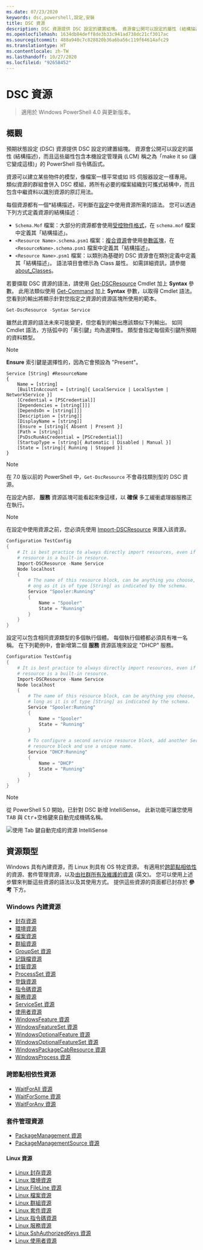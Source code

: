 ```yaml
---
ms.date: 07/23/2020
keywords: dsc,powershell,設定,安裝
title: DSC 資源
description: DSC 資源提供 DSC 設定的建置組塊。 資源會公開可以設定的屬性 (結構描述)，而且包含 LCM 用來套用設定的 PowerShell 指令碼函式。
ms.openlocfilehash: 1634db84deff8de3b33c941ad738dc21cf3017ac
ms.sourcegitcommit: 488a940c7c828820b36a6ba56c119f64614afc29
ms.translationtype: HT
ms.contentlocale: zh-TW
ms.lasthandoff: 10/27/2020
ms.locfileid: "92658452"
---
```

# <a name="dsc-resources"></a>DSC 資源

> 適用於 Windows PowerShell 4.0 與更新版本。

## <a name="overview"></a>概觀

預期狀態設定 (DSC) 資源提供 DSC 設定的建置組塊。 資源會公開可以設定的屬性 (結構描述)，而且這些屬性包含本機設定管理員 (LCM) 稱之為「make it so (讓它變成這樣)」的 PowerShell 指令碼函式。

資源可以建立某些物件的模型，像檔案一樣平常或如 IIS 伺服器設定一樣專用。 類似資源的群組會併入 DSC 模組，將所有必要的檔案組織到可攜式結構中，而且包含中繼資料以識別資源的原訂用法。

每個資源都有一個*結構描述，可判斷在[設定](../configurations/configurations.md)中使用資源所需的語法。 您可以透過下列方式定義資源的結構描述：

- `Schema.Mof` 檔案：大部分的資源都會使用[受控物件格式](/windows/desktop/wmisdk/managed-object-format--mof-)，在 `schema.mof` 檔案中定義其「結構描述」。
- `<Resource Name>.schema.psm1` 檔案：[複合資源](../configurations/compositeConfigs.md)會使用[參數區塊](/powershell/module/microsoft.powershell.core/about/about_functions#functions-with-parameters)，在 `<ResourceName>.schema.psm1` 檔案中定義其「結構描述」。
- `<Resource Name>.psm1` 檔案：以類別為基礎的 DSC 資源會在類別定義中定義其「結構描述」。 語法項目會標示為 Class 屬性。 如需詳細資訊，請參閱 [about_Classes](/powershell/module/psdesiredstateconfiguration/about/about_classes_and_dsc)。

若要擷取 DSC 資源的語法，請使用 [Get-DSCResource](/powershell/module/PSDesiredStateConfiguration/Get-DscResource) Cmdlet 加上 **Syntax** 參數。 此用法類似使用 [Get-Command](/powershell/module/microsoft.powershell.core/get-command) 加上 **Syntax** 參數，以取得 Cmdlet 語法。 您看到的輸出將顯示針對您指定之資源的資源區塊所使用的範本。

```powershell
Get-DscResource -Syntax Service
```

雖然此資源的語法未來可能變更，但您看到的輸出應該類似下列輸出。 如同 Cmdlet 語法，方括弧中的「索引鍵」均為選擇性。 類型會指定每個索引鍵所預期的資料類型。

> [!NOTE]
> **Ensure** 索引鍵是選擇性的，因為它會預設為 "Present"。

```output
Service [String] #ResourceName
{
    Name = [string]
    [BuiltInAccount = [string]{ LocalService | LocalSystem | NetworkService }]
    [Credential = [PSCredential]]
    [Dependencies = [string[]]]
    [DependsOn = [string[]]]
    [Description = [string]]
    [DisplayName = [string]]
    [Ensure = [string]{ Absent | Present }]
    [Path = [string]]
    [PsDscRunAsCredential = [PSCredential]]
    [StartupType = [string]{ Automatic | Disabled | Manual }]
    [State = [string]{ Running | Stopped }]
}
```

> [!NOTE]
> 在 7.0 版以前的 PowerShell 中，`Get-DscResource` 不會尋找類別型的 DSC 資源。

在設定內部， **服務** 資源區塊可能看起來像這樣，以 **確保** 多工緩衝處理器服務正在執行。

> [!NOTE]
> 在設定中使用資源之前，您必須先使用 [Import-DSCResource](../configurations/import-dscresource.md) 來匯入該資源。

```powershell
Configuration TestConfig
{
    # It is best practice to always directly import resources, even if the
    # resource is a built-in resource.
    Import-DSCResource -Name Service
    Node localhost
    {
        # The name of this resource block, can be anything you choose, as l
        # ong as it is of type [String] as indicated by the schema.
        Service "Spooler:Running"
        {
            Name = "Spooler"
            State = "Running"
        }
    }
}
```

設定可以包含相同資源類型的多個執行個體。 每個執行個體都必須具有唯一名稱。 在下列範例中，會新增第二個 **服務** 資源區塊來設定 "DHCP" 服務。

```powershell
Configuration TestConfig
{
    # It is best practice to always directly import resources, even if the
    # resource is a built-in resource.
    Import-DSCResource -Name Service
    Node localhost
    {
        # The name of this resource block, can be anything you choose, as
        # long as it is of type [String] as indicated by the schema.
        Service "Spooler:Running"
        {
            Name = "Spooler"
            State = "Running"
        }

        # To configure a second service resource block, add another Service
        # resource block and use a unique name.
        Service "DHCP:Running"
        {
            Name = "DHCP"
            State = "Running"
        }
    }
}
```

> [!NOTE]
> 從 PowerShell 5.0 開始，已針對 DSC 新增 IntelliSense。 此新功能可讓您使用 <kbd>TAB</kbd> 與 <kbd>Ctr</kbd>+<kbd>空格鍵</kbd>來自動完成機碼名稱。

![使用 Tab 鍵自動完成的資源 IntelliSense](media/resources/resource-tabcompletion.png)

## <a name="types-of-resources"></a>資源類型

Windows 具有內建資源，而 Linux 則具有 OS 特定資源。 有適用於[跨節點相依性](../configurations/crossNodeDependencies.md)的資源、套件管理資源，以及[由社群所有及維護的資源](https://github.com/dsccommunity) \(英文\)。 您可以使用上述步驟來判斷這些資源的語法以及其使用方式。 提供這些資源的頁面都已封存於 **參考** 下方。

### <a name="windows-built-in-resources"></a>Windows 內建資源

- [封存資源](../reference/resources/windows/archiveResource.md)
- [環境資源](../reference/resources/windows/environmentResource.md)
- [檔案資源](../reference/resources/windows/fileResource.md)
- [群組資源](../reference/resources/windows/groupResource.md)
- [GroupSet 資源](../reference/resources/windows/groupSetResource.md)
- [記錄檔資源](../reference/resources/windows/logResource.md)
- [封裝資源](../reference/resources/windows/packageResource.md)
- [ProcessSet 資源](../reference/resources/windows/ProcessSetResource.md)
- [登錄資源](../reference/resources/windows/registryResource.md)
- [指令碼資源](../reference/resources/windows/scriptResource.md)
- [服務資源](../reference/resources/windows/serviceResource.md)
- [ServiceSet 資源](../reference/resources/windows/serviceSetResource.md)
- [使用者資源](../reference/resources/windows/userResource.md)
- [WindowsFeature 資源](../reference/resources/windows/windowsFeatureResource.md)
- [WindowsFeatureSet 資源](../reference/resources/windows/windowsFeatureSetResource.md)
- [WindowsOptionalFeature 資源](../reference/resources/windows/windowsOptionalFeatureResource.md)
- [WindowsOptionalFeatureSet 資源](../reference/resources/windows/windowsOptionalFeatureSetResource.md)
- [WindowsPackageCabResource 資源](../reference/resources/windows/windowsPackageCabResource.md)
- [WindowsProcess 資源](../reference/resources/windows/windowsProcessResource.md)

### <a name="cross-node-dependency-resources"></a>跨節點相依性資源

- [WaitForAll 資源](../reference/resources/windows/waitForAllResource.md)
- [WaitForSome 資源](../reference/resources/windows/waitForSomeResource.md)
- [WaitForAny 資源](../reference/resources/windows/waitForAnyResource.md)

### <a name="package-management-resources"></a>套件管理資源

- [PackageManagement 資源](../reference/resources/packagemanagement/PackageManagementDscResource.md)
- [PackageManagementSource 資源](../reference/resources/packagemanagement/PackageManagementSourceDscResource.md)

#### <a name="linux-resources"></a>Linux 資源

- [Linux 封存資源](../reference/resources/linux/lnxArchiveResource.md)
- [Linux 環境資源](../reference/resources/linux/lnxEnvironmentResource.md)
- [Linux FileLine 資源](../reference/resources/linux/lnxFileLineResource.md)
- [Linux 檔案資源](../reference/resources/linux/lnxFileResource.md)
- [Linux 群組資源](../reference/resources/linux/lnxGroupResource.md)
- [Linux 套件資源](../reference/resources/linux/lnxPackageResource.md)
- [Linux 指令碼資源](../reference/resources/linux/lnxScriptResource.md)
- [Linux 服務資源](../reference/resources/linux/lnxServiceResource.md)
- [Linux SshAuthorizedKeys 資源](../reference/resources/linux/lnxSshAuthorizedKeysResource.md)
- [Linux 使用者資源](../reference/resources/linux/lnxUserResource.md)
